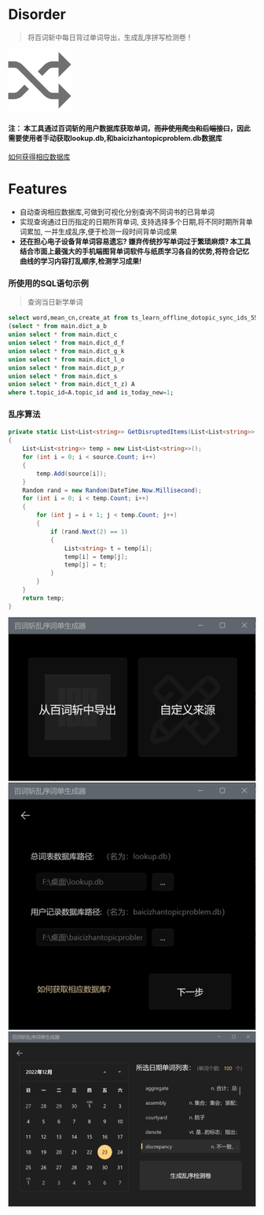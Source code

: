 # Disorder
> 将百词斩中每日背过单词导出，生成乱序拼写检测卷！

![](0.png)

#### 注： 本工具通过百词斩的用户数据库获取单词，~~而非使用爬虫和后端接口~~，因此需要使用者手动获取lookup.db,和baicizhantopicproblem.db数据库
[如何获得相应数据库]()

# Features
- 自动查询相应数据库,可做到可视化分别查询不同词书的已背单词
- 实现查询通过日历指定的日期所背单词, 支持选择多个日期,将不同时期所背单词累加, 一并生成乱序,便于检测一段时间背单词成果
- **还在担心电子设备背单词容易遗忘? 嫌弃传统抄写单词过于繁琐麻烦? 本工具结合市面上最强大的手机端图背单词软件与纸质学习各自的优势,将符合记忆曲线的学习内容打乱顺序,检测学习成果!**

### 所使用的SQL语句示例
> 查询当日新学单词
```sql
select word,mean_cn,create_at from ts_learn_offline_dotopic_sync_ids_559 as t,
(select * from main.dict_a_b
union select * from main.dict_c
union select * from main.dict_d_f
union select * from main.dict_g_k
union select * from main.dict_l_o
union select * from main.dict_p_r
union select * from main.dict_s
union select * from main.dict_t_z) A
where t.topic_id=A.topic_id and is_today_new=1;
```
### 乱序算法
```csharp
private static List<List<string>> GetDisruptedItems(List<List<string>> source)
{
    List<List<string>> temp = new List<List<string>>();
    for (int i = 0; i < source.Count; i++)
    {
        temp.Add(source[i]);
    }
    Random rand = new Random(DateTime.Now.Millisecond);
    for (int i = 0; i < temp.Count; i++)
    {
        for (int j = i + 1; j < temp.Count; j++)
        {
            if (rand.Next(2) == 1)
            {
                List<string> t = temp[i];
                temp[i] = temp[j];
                temp[j] = t;
            }
        }
    }
    return temp;
}
```

![](1.png)
![](2.png)
![](3.png)

